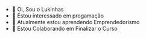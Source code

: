 - 👋 Oi, Sou o Lukinhas
- 👀 Estou interessado em progamação
- 🌱 Atualmente estou aprendendo Emprendedorismo
- 💞️ Estou Colaborando em Finalizar o Curso 
